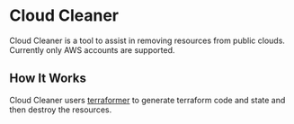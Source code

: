 # Cloud Cleaner

Cloud Cleaner is a tool to assist in removing resources from public clouds. Currently only AWS accounts are supported.

## How It Works

Cloud Cleaner users [terraformer](https://github.com/GoogleCloudPlatform/terraformer) to generate terraform code and state and then destroy the resources.
